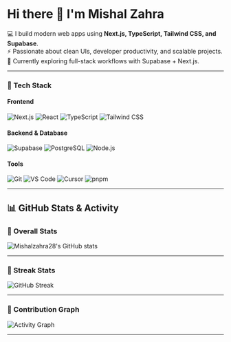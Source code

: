 # Hi there 👋 I'm Mishal Zahra  

💻 I build modern web apps using **Next.js, TypeScript, Tailwind CSS, and Supabase**.  
⚡ Passionate about clean UIs, developer productivity, and scalable projects.  
🌱 Currently exploring full-stack workflows with Supabase + Next.js.  

---

### 🚀 Tech Stack

#### Frontend
![Next.js](https://img.shields.io/badge/Next.js-000000?style=for-the-badge&logo=nextdotjs&logoColor=white)
![React](https://img.shields.io/badge/React-61DAFB?style=for-the-badge&logo=react&logoColor=black)
![TypeScript](https://img.shields.io/badge/TypeScript-3178C6?style=for-the-badge&logo=typescript&logoColor=white)
![Tailwind CSS](https://img.shields.io/badge/Tailwind_CSS-38B2AC?style=for-the-badge&logo=tailwind-css&logoColor=white)

#### Backend & Database
![Supabase](https://img.shields.io/badge/Supabase-3ECF8E?style=for-the-badge&logo=supabase&logoColor=white)
![PostgreSQL](https://img.shields.io/badge/PostgreSQL-4169E1?style=for-the-badge&logo=postgresql&logoColor=white)
![Node.js](https://img.shields.io/badge/Node.js-339933?style=for-the-badge&logo=nodedotjs&logoColor=white)

#### Tools
![Git](https://img.shields.io/badge/Git-F05032?style=for-the-badge&logo=git&logoColor=white)
![VS Code](https://img.shields.io/badge/VS_Code-0078D4?style=for-the-badge&logo=visualstudiocode&logoColor=white)
![Cursor](https://img.shields.io/badge/Cursor-000000?style=for-the-badge&logo=cursor&logoColor=white)
![pnpm](https://img.shields.io/badge/pnpm-F69220?style=for-the-badge&logo=pnpm&logoColor=white)

---

## 📊 GitHub Stats & Activity

### 🔹 Overall Stats
![Mishalzahra28's GitHub stats](https://github-readme-stats.vercel.app/api?username=Mishalzahra28&show_icons=true&count_private=true&include_all_commits=true)

---

### 🔹 Streak Stats
![GitHub Streak](https://streak-stats.demolab.com?user=Mishalzahra28)

---

### 🔹 Contribution Graph
![Activity Graph](https://github-readme-activity-graph.vercel.app/graph?username=Mishalzahra28&theme=github)


---
